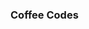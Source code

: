 <div style="float:left;min-width:40%;max-width:100%">
<!-- Fotoğraf gelecek -->
</div>
<div style="min-width:70%;max-width:100%">
<h3>Coffee Codes</h3>
</div>
